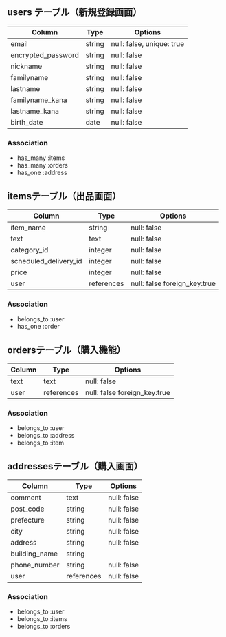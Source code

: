## users テーブル（新規登録画面）

| Column              | Type   | Options                        |
| --------------------| ------ | ------------------------------ |
| email               | string | null: false, unique: true      |
| encrypted_password  | string | null: false                    |
| nickname            | string | null: false                    |
| familyname          | string | null: false                    |
| lastname            | string | null: false                    |
| familyname_kana     | string | null: false                    |
| lastname_kana       | string | null: false                    |
| birth_date          | date   | null: false                    |

### Association

- has_many :items
- has_many :orders
- has_one :address

## itemsテーブル（出品画面）

| Column              | Type       | Options                      |
| --------------------| ---------  | ---------------------------- |
| item_name           | string     | null: false                  |
| text                | text       | null: false                  |
| category_id         | integer    | null: false                  |
|scheduled_delivery_id| integer    | null: false                  |
| price               | integer    | null: false                  |
| user                | references | null: false foreign_key:true |

### Association

- belongs_to :user
- has_one :order

## ordersテーブル（購入機能）

| Column              | Type       | Options                      |
| --------------------| ---------  | ---------------------------- |
| text                | text       | null: false                  |
| user                | references | null: false foreign_key:true |

### Association

- belongs_to :user
- belongs_to :address
- belongs_to :item

## addressesテーブル（購入画面）

| Column              | Type       | Options                      |
| --------------------| ---------  | ---------------------------- |
| comment             | text       | null: false                  |
| post_code           | string     | null: false                  |
| prefecture          | string     | null: false                  |
| city                | string     | null: false                  |
| address             | string     | null: false                  |
| building_name       | string     |                              |
| phone_number        | string     | null: false                  |
| user                | references | null: false                  |

### Association

- belongs_to :user
- belongs_to :items
- belongs_to :orders

